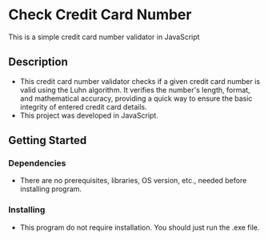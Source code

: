 # Check Credit Card Number

This is a simple credit card number validator in JavaScript 

## Description

* This credit card number validator checks if a given credit card number is valid using the Luhn algorithm. It verifies the number's length, format, and mathematical accuracy, providing a quick way to ensure the basic integrity of entered credit card details.
* This project was developed in JavaScript.

## Getting Started

### Dependencies

* There are no prerequisites, libraries, OS version, etc., needed before installing program.

### Installing

* This program do not require installation. You should just run the .exe file.
